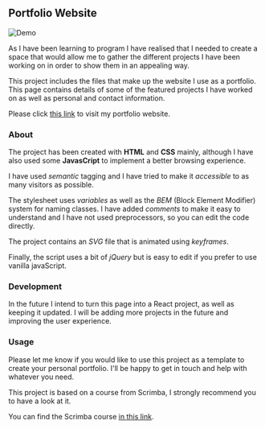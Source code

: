 ## Portfolio Website

![Demo](demo/demo.gif)

As I have been learning to program I have realised that I needed to create a space that would allow me to gather the different projects I have been working on in order to show them in an appealing way.

This project includes the files that make up the website I use as a portfolio. This page contains details of some of the featured projects I have worked on as well as personal and contact information.

Please click [this link](https://www.marcoller.net/) to visit my portfolio website.

### About
The project has been created with **HTML** and **CSS** mainly, although I have also used some **JavasCript** to implement a better browsing experience.

I have used *semantic* tagging and I have tried to make it *accessible* to as many visitors as possible.

The stylesheet uses *variables* as well as the *BEM* (Block Element Modifier) system for naming classes. I have added *comments* to make it easy to understand and I have not used preprocessors, so you can edit the code directly.

The project contains an *SVG* file that is animated using *keyframes*.

Finally, the script uses a bit of *jQuery* but is easy to edit if you prefer to use vanilla javaScript.

### Development
In the future I intend to turn this page into a React project, as well as keeping it updated. I will be adding more projects in the future and improving the user experience.

### Usage
Please let me know if you would like to use this project as a template to create your personal portfolio. I'll be happy to get in touch and help with whatever you need.

This project is based on a course from Scrimba, I strongly recommend you to have a look at it.

You can find the Scrimba course [in this link](https://scrimba.com/learn/portfolio).
